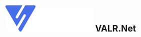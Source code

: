 # ![Icon](https://github.com/lilpaul/VALR.Net/blob/master/VALR.Net/icon/icon.svg?sanitize=true) VALR.Net
